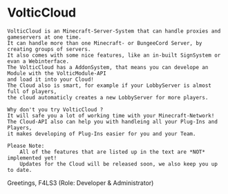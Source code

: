 # VolticCloud
    VolticCloud is an Minecraft-Server-System that can handle proxies and gameservers at one time.
    It can handle more than one Minecraft- or BungeeCord Server, by creating groups of servers.
    It also comes with some nice features, like an in-built SignSystem or evan a Webinterface.
    The VolticCloud has a AddonSystem, that means you can develope an Module with the VolticModule-API
    and load it into your Cloud!
    The Cloud also is smart, for example if your LobbyServer is almost full of players,
    the cloud automaticly creates a new LobbyServer for more players.
    
    Why don't you try VolticCloud ?
    It will safe you a lot of working time with your Minecraft-Network!
    The Cloud-API also can help you with handleing all your Plug-Ins and Players,
    it makes developing of Plug-Ins easier for you and your Team.
    
    Please Note:
        All of the features that are listed up in the text are *NOT* implemented yet!
        Updates for the Cloud will be released soon, we also keep you up to date.
    
Greetings,
    F4LS3 (Role: Developer & Administrator)
